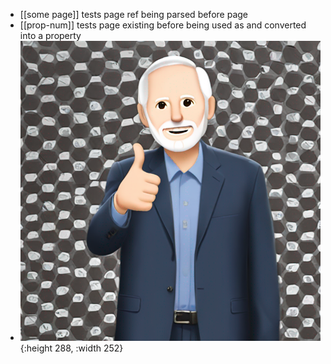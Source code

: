 - [[some page]] tests page ref being parsed before page
- [[prop-num]] tests page existing before being used as and converted into a property
- ![greg-popovich-thumbs-up.png](../assets/greg-popovich-thumbs-up_1704749687791_0.png){:height 288, :width 252}